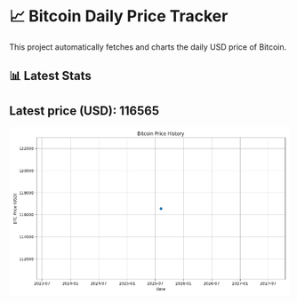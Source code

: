 # 📈 Bitcoin Daily Price Tracker

This project automatically fetches and charts the daily USD price of Bitcoin.

## 📊 Latest Stats

## Latest price (USD): <!--BTC_PRICE-->116565<!--/BTC_PRICE-->

![BTC Historical Chart](btc_price_history.png)
